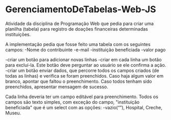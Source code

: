 # GerenciamentoDeTabelas-Web-JS
Atividade da disciplina de Programação Web que pedia para criar uma planilha (tabela) para registro de doações financeiras determinadas instituições.

A implementação pedia que fosse feito uma tabela com os seguintes campos:
  -Nome do contribuinte
  -e-mail
  -instituição beneficiada
  -valor pago
  
  -criar um botão para adicionar novas linhas
  -criar em cada linha um botão para excluí-la. Este botão deve perguntar ao usuário se ele confirma a ação.
  -criar um botão enviar dados, que percorre todos os campos criados (de todas as linhas) e verifica se foram preenchidos. Caso haja algum valor em branco, apontar que faltou o preenchimento. Caso todos tenham sido preenchidos, apresentar mensagem de sucesso.

Cada linha deveria ter um campo editável para preenchimento. Todos os campos são texto simples, com exceção do campo, "instituição beneficiada" que é um select com as opções:
  -vazio(“”), Hospital, Creche, Museu.
  
  

